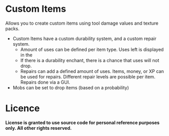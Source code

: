 Custom Items
===================
Allows you to create custom items using tool damage values and texture packs.

 - Custom Items have a custom durability system, and a custom repair system.
	 - Amount of  uses can be defined per item type. Uses left is displayed in the 
	 - If there is a durability enchant, there is a chance that uses will not drop.
	 - Repairs can add a defined amount of uses.  Items, money, or XP can be used for repairs. Different repair levels are possible per item. Repairs done via a GUI.
 - Mobs can be set to drop items (based on a probability)


**Licence**
============
**License is granted to use source code for personal reference purposes only.  All other rights reserved.**
